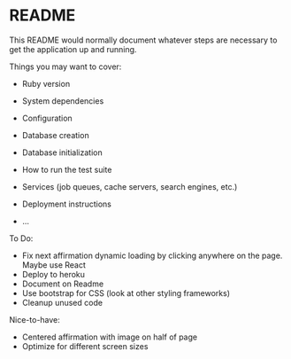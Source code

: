 # README

This README would normally document whatever steps are necessary to get the
application up and running.

Things you may want to cover:

* Ruby version

* System dependencies

* Configuration

* Database creation

* Database initialization

* How to run the test suite

* Services (job queues, cache servers, search engines, etc.)

* Deployment instructions

* ...

To Do:
- Fix next affirmation dynamic loading by clicking anywhere on the page. Maybe use React
- Deploy to heroku
- Document on Readme
- Use bootstrap for CSS (look at other styling frameworks)
- Cleanup unused code

Nice-to-have:
- Centered affirmation with image on half of page
- Optimize for different screen sizes

